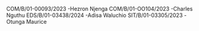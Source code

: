  COM/B/01-00093/2023 -Hezron Njenga
 COM/B/01-OO104/2023 -Charles Nguthu
 EDS/B/01-03438/2024 -Adisa Waluchio
 SIT/B/01-03305/2023 -Otunga Maurice
